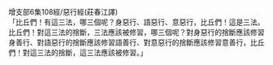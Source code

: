 增支部6集108經/惡行經(莊春江譯)  
「比丘們！有這三法，哪三個呢？身惡行、語惡行、意惡行，比丘們！這是三法。比丘們！對這三法的捨斷，三法應該被修習，哪三個呢？對身惡行的捨斷應該修習身善行、對語惡行的捨斷應該修習語善行、對意惡行的捨斷應該修習意善行，比丘們！對這三法的捨斷，這三法應該被修習。」  
  
  
